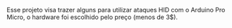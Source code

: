 Esse projeto visa trazer alguns para utilizar ataques HID com o Arduino Pro Micro, o hardware foi escolhido pelo preço (menos de 3$).
